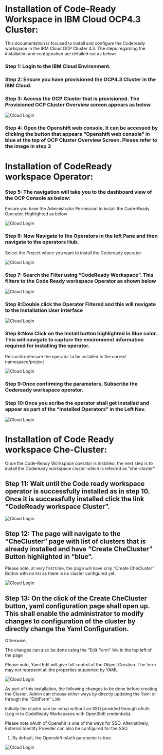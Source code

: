 # Installation of Code-Ready Workspace in IBM Cloud OCP4.3 Cluster:

This documentation is focused to install and configure the Codeready workspace in the IBM Cloud OCP Cluster 4.3. The steps regarding the installation and configuration are detailed out as below:

### Step 1: Login to the IBM Cloud Environment.

### Step 2: Ensure you have provisioned the OCP4.3 Cluster in the  IBM Cloud.

### Step 3: Access the OCP Cluster that is provisioned. The Provisioned OCP Cluster Overview screen appears as below

![Cloud Login](images/Picture1.png)

### Step 4: Open the Openshift web console. It can be accessed by clicking the button that appears “Openshift web console” in blue at the top of OCP Cluster Overview Screen. Please refer to the image in step 3

# Installation of CodeReady workspace Operator:

### Step 5: The navigation will take you to the dashboard view of the OCP Console as below:

Ensure you have the Administrator Permission to install the Code-Ready Operator. Highlighted as below

![Cloud Login](images/Picture2.png)

### Step 6: Now Navigate to the Operators in the left Pane and then navigate to the operators Hub.

Select the Project where you want to install the Codeready operator

![Cloud Login](images/Picture3.png)

### Step 7: Search the Filter using “CodeReady Workspace”.  This filters to the Code Ready workspace Operator as shown below

![Cloud Login](images/Picture4.png)

### Step 8:Double click the Operator Filtered and this will navigate to the Installation User interface

![Cloud Login](images/Picture5.png)

### Step 9:Now Click on the Install button highlighted in Blue color. This will navigate to capture the environment information required for installing the operator.

Re-confirm/Ensure the operator to be installed In the correct namespace/project

![Cloud Login](images/Picture6.png)

### Step 9:Once confirming the parameters, Subscribe the Codeready workspace operator.

### Step 10:Once you scribe the operator shall get installed and appear as part of the “Installed Operators” in the Left Nav.

![Cloud Login](images/Picture7.png)

# Installation of Code Ready workspace Che-Cluster:

Once the Code-Ready Workspace operator is installed, the next step is to install the Codeready workspace cluster which is referred as “che-cluster”

## Step 11: Wait until the Code ready workspace operator is successfully installed as in step 10.  Once it is successfully installed click the link “CodeReady workspace Cluster”.

![Cloud Login](images/Picture8.png)

## Step 12: The page will navigate to the “CheCluster” page with list of clusters that is already installed and have “Create CheCluster” Button highlighted in “blue”.

Please note, at very first time, the page will have only “Create CheCluster” Button with no list as there is no cluster configured yet.

![Cloud Login](images/Picture9.png)

## Step 13: On the click of the Create CheCluster button, yaml configuration page shall open up. This shall enable the administrator to modify changes to configuration of the cluster by directly change the Yaml Configuration.

Otherwise,

The changes can also be done using the “Edit Form” link in the top left of the page

Please note, Yaml Edit will give full control of the Object Creation. The form may not represent all the properties supported by YAML

![Cloud Login](images/Picture10.png)

As part of this installation, the following changes to be done before creating the Cluster. Admin can choose either ways by directly updating the Yaml or through the “EditForm” Link

Initially the cluster can be setup without an SSO provided through oAuth (Log in to CodeReady Workspaces with OpenShift credentials).

Please note oAuth of Openshit is one of the ways for SSO. Alternatively, External Identify Provider can also be configured for the SSO.

1. By default, the Openshift oAuth parameter is true.

![Cloud Login](images/Picture11.png)

